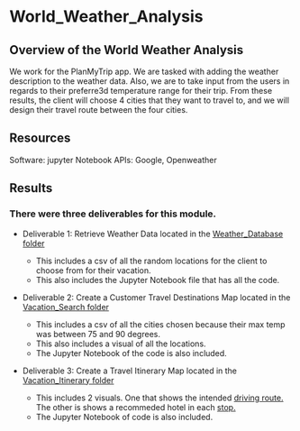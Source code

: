 # World_Weather_Analysis
## Overview of the World Weather Analysis
We work for the PlanMyTrip app. We are tasked with adding the weather description to the weather data. Also, we are to take input from the users in regards to their preferre3d temperature range for their trip. From these results, the client will choose 4 cities that they want to travel to, and we will design their travel route between the four cities. 

## Resources
Software: jupyter Notebook
APIs: Google, Openweather

## Results
### There were three deliverables for this module. 
- Deliverable 1: Retrieve Weather Data located in the [Weather_Database folder](Weather_Database/)
    - This includes a csv of all the random locations for the client to choose from for their vacation.
    - This also includes the Jupyter Notebook file that has all the code.

- Deliverable 2: Create a Customer Travel Destinations Map located in the [Vacation_Search folder](Vacation_Search/)
    - This includes a csv of all the cities chosen because their max temp was between 75 and 90 degrees. 
    - This also includes a visual of all the locations.
    - The Jupyter Notebook of the code is also included.

- Deliverable 3: Create a Travel Itinerary Map located in the [Vacation_Itinerary folder](Vacation_Itinerary/)
    - This includes 2 visuals. One that shows the intended [driving route.](Vacation_Itinerary/WeatherPy_travel_map.png) The other is shows a recommeded hotel in each [stop.](Vacation_Itinerary/WeatherPy_travel_map_markers.png)
    - The Jupyter Notebook of code is also included. 